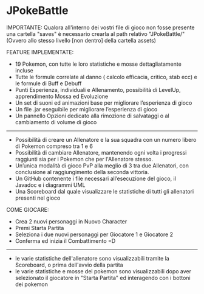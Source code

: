 # JPokeBattle

IMPORTANTE:
Qualora all'interno dei vostri file di gioco non fosse presente una cartella "saves" è necessario crearla al path relativo "JPokeBattle/" (Ovvero allo stesso livello [non dentro] della cartella assets)

FEATURE IMPLEMENTATE:
- 19 Pokemon, con tutte le loro statistiche e mosse dettagliatamente incluse
- Tutte le formule correlate al danno ( calcolo efficacia, critico, stab ecc)  e le formule di Buff e Debuff 
- Punti Esperienza, individuali e Allenamento, possibilità di LevelUp, apprendimento Mossa ed Evoluzione
- Un set di suoni ed animazioni base per migliorare l’esperienza di gioco
- Un file .jar eseguibile per migliorare l’esperienza di gioco
- Un pannello Opzioni dedicato alla rimozione di salvataggi o al cambiamento di volume di gioco
--- --- --- --- --- --- --- --- --- --- --- --- --- --- --- --- --- --- 
- Possibilità di creare un Allenatore e la sua squadra con un numero libero di Pokemon compreso tra 1 e 6 
- Possibilità di cambiare Allenatore, mantenendo ogni volta i progressi raggiunti sia per i Pokemon che per l'Allenatore stesso.
- Un’unica modalità di gioco PvP alla meglio di 3 tra due Allenatori, con conclusione al raggiungimento della seconda vittoria. 
- Un GitHub contenente i file necessari all’esecuzione del gioco, il Javadoc e i diagrammi UML
- Una Scoreboard dal quale visualizzare le statistiche di tutti gli allenatori presenti nel gioco

COME GIOCARE:
- Crea 2 nuovi personaggi in Nuovo Character
- Premi Starta Partita
- Seleziona i due nuovi personaggi per Giocatore 1 e Giocatore 2
- Conferma ed inizia il Combattimento =D

--- --- --- --- --- --- --- --- --- --- --- --- --- --- --- --- --- --- 

- le varie statistiche dell'allenatore sono visualizzabili tramite la Scoreboard, o prima dell'avvio della partita
- le varie statistiche e mosse del pokemon sono visualizzabili dopo aver selezionato il giocatore in "Starta Partita" ed interagendo con i bottoni dei pokemon
